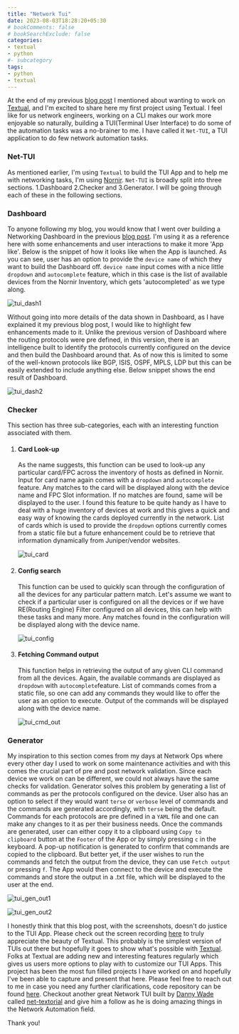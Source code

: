 ```yaml
---
title: "Network Tui"
date: 2023-08-03T18:28:20+05:30
# bookComments: false
# bookSearchExclude: false
categories:
- textual
- python
#- subcategory
tags:
- python
- textual
---
```

At the end of my previous [blog post](https://sohanrai09.github.io/new-blog/2023/04/network-dashboard/) I mentioned about wanting to work on [Textual](https://textual.textualize.io/), and I'm excited to share here my first project using Textual. I feel like for us network engineers, working on a CLI makes our work more enjoyable so naturally, building a TUI(Terminal User Interface) to do some of the automation tasks was a no-brainer to me. I have called it `Net-TUI`, a TUI application to do few network automation tasks.

### Net-TUI

As mentioned earlier, I'm using `Textual` to build the TUI App and to help me with networking tasks, I'm using [Nornir](https://nornir.readthedocs.io/en/latest/). `Net-TUI` is broadly split into three sections. 1.Dashboard 2.Checker and 3.Generator. I will be going through each of these in the following sections.

### Dashboard

To anyone following my blog, you would know that I went over building a Networking Dashboard in the previous [blog post](https://sohanrai09.github.io/new-blog/2023/04/network-dashboard/). I'm using it as a reference here with some enhancements and user interactions to make it more 'App like'. Below is the snippet of how it looks like when the App is launched. As you can see, user has an option to provide the `device name` of which they want to build the Dashboard off. `device name` input comes with a nice little `dropdown` and `autocomplete` feature, which in this case is the list of available devices from the Nornir Inventory, which gets 'autocompleted' as we type along.

![tui_dash1](https://github.com/sohanrai09/blog/blob/main/static/images/tui_dash1.png?raw=true)

Without going into more details of the data shown in Dashboard, as I have explained it my previous blog post, I would like to highlight few enhancements made to it. Unlike the previous version of Dashboard where the routing protocols were pre defined, in this version, there is an intelligence built to identify the protocols currently configured on the device and then build the Dashboard around that. As of now this is limited to some of the well-known protocols like BGP, ISIS, OSPF, MPLS, LDP but this can be easily extended to include anything else. Below snippet shows the end result of Dashboard.

![tui_dash2](https://github.com/sohanrai09/blog/blob/main/static/images/tui_dash2.png?raw=true)


### Checker

This section has three sub-categories, each with an interesting function associated with them.

1. #### Card Look-up

   As the name suggests, this function can be used to look-up any particular card/FPC across the inventory of hosts as defined in Nornir. Input for card name again comes with a `dropdown` and `autocomplete` feature. Any matches to the card will be displayed along with the device name and FPC Slot information. If no matches are found, same will be displayed to the user. I found this feature to be quite handy as I have to deal with a huge inventory of devices at work and this gives a quick and easy way of knowing the cards deployed currently in the network. List of cards which is used to provide the `dropdown` options currently comes from a static file but a future enhancement could be to retrieve that information dynamically from Juniper/vendor websites.

   ![tui_card](https://github.com/sohanrai09/blog/blob/main/static/images/tui_card.png?raw=true)

2. #### Config search

   This function can be used to quickly scan through the configuration of all the devices for any particular pattern match. Let's assume we want to check if a particular user is configured on all the devices or if we have RE(Routing Engine) Filter configured on all devices, this can help with these tasks and many more. Any matches found in the configuration will be displayed along with the device name.

   ![tui_config](https://github.com/sohanrai09/blog/blob/main/static/images/tui_config.png?raw=true)

3. #### Fetching Command output

   This function helps in retrieving the output of any given CLI command from all the devices. Again, the available commands are displayed as `dropdown` with `autocomplete`feature. List of commands comes from a static file, so one can add any commands they would like to offer the user as an option to execute. Output of the commands will be displayed along with the device name.

   ![tui_cmd_out](https://github.com/sohanrai09/blog/blob/main/static/images/tui_cmd_out.png?raw=true)


### Generator

My inspiration to this section comes from my days at Network Ops where every other day I used to work on some maintenance activities and with this comes the crucial part of pre and post network validation. Since each device we work on can be different, we could not always have the same checks for validation. Generator solves this problem by generating a list of commands as per the protocols configured on the device. User also has an option to select if they would want `terse` or `verbose` level of commands and the commands are generated accordingly, with `terse` being the default. Commands for each protocols are pre defined in a `YAML` file and one can make any changes to it as per their business needs. Once the commands are generated, user can either copy it to a clipboard using `Copy to clipboard` button at the `Footer` of the App or by simply pressing `c` in the keyboard. A pop-up notification is generated to confirm that commands are copied to the clipboard. But better yet, if the user wishes to run the commands and fetch the output from the device, they can use `Fetch output` or pressing `f`. The App would then connect to the device and execute the commands and store the output in a .txt file, which will be displayed to the user at the end.

![tui_gen_out1](https://github.com/sohanrai09/blog/blob/main/static/images/tui_gen_out1.png?raw=true)

![tui_gen_out2](https://github.com/sohanrai09/blog/blob/main/static/images/tui_gen_out2.png?raw=true)


I honestly think that this blog post, with the screenshots, doesn't do justice to the TUI App. Please check out the screen recording [here](https://github.com/sohanrai09/net_tui/assets/89385413/38decade-628d-4414-91ac-6b748ee37be4)
to truly appreciate the beauty of Textual. This probably is the simplest version of TUIs out there but hopefully it goes to show what's possible with [Textual](https://textual.textualize.io/). Folks at Textual are adding new and interesting features regularly which gives us users more options to play with to customize our TUI Apps. This project has been the most fun filled projects I have worked on and hopefully I've been able to capture and present that here. Please feel free to reach out to me in case you need any further clarifications, code repository can be found [here](https://github.com/sohanrai09/net_tui). Checkout another great Network TUI built by [Danny Wade](https://twitter.com/devnetdan?s=20) called [net-textorial](https://github.com/dannywade/net-textorial) and give him a follow as he is doing amazing things in the Network Automation field.

Thank you!